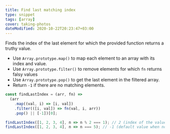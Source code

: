 ```yaml
---
title: Find last matching index
type: snippet
tags: [array]
cover: taking-photos
dateModified: 2020-10-22T20:23:47+03:00
---
```


Finds the index of the last element for which the provided function returns a truthy value.

- Use `Array.prototype.map()` to map each element to an array with its index and value.
- Use `Array.prototype.filter()` to remove elements for which `fn` returns falsy values
- Use `Array.prototype.pop()` to get the last element in the filtered array.
- Return `-1` if there are no matching elements.

```js
const findLastIndex = (arr, fn) =>
  (arr
    .map((val, i) => [i, val])
    .filter(([i, val]) => fn(val, i, arr))
    .pop() || [-1])[0];
```

```js
findLastIndex([1, 2, 3, 4], n => n % 2 === 1); // 2 (index of the value 3)
findLastIndex([1, 2, 3, 4], n => n === 5); // -1 (default value when not found)
```
